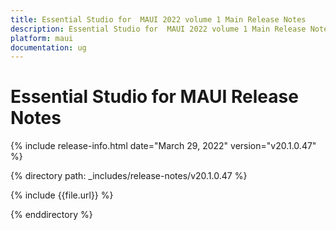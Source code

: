 ```yaml
---
title: Essential Studio for  MAUI 2022 volume 1 Main Release Notes  
description: Essential Studio for  MAUI 2022 volume 1 Main Release Notes 
platform: maui
documentation: ug
---
```


# Essential Studio for  MAUI Release Notes  

{% include release-info.html date="March 29, 2022"  version="v20.1.0.47" %} 

{% directory path: _includes/release-notes/v20.1.0.47 %}

{% include {{file.url}} %}

{% enddirectory %}
